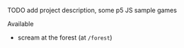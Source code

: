 TODO
add project description, some p5 JS sample games

Available
- scream at the forest (at `/forest`)
